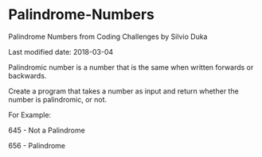 # Palindrome-Numbers
Palindrome Numbers from Coding Challenges by Silvio Duka


Last modified date: 2018-03-04

Palindromic number is a number that is the same when written forwards or backwards. 

Create a program that takes a number as input and return whether the number is palindromic, or not. 

For Example: 

645 - Not a Palindrome 

656 - Palindrome
